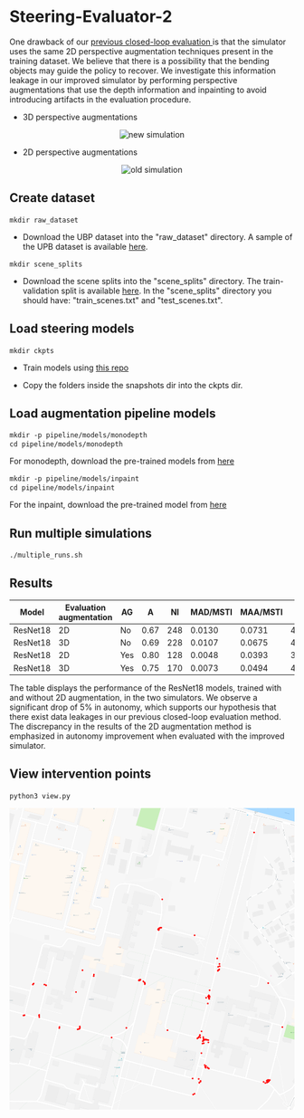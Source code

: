 # Steering-Evaluator-2

One drawback of our <a href='https://github.com/RobertSamoilescu/Steering-Evaluator-1'> previous closed-loop evaluation </a> is that the simulator uses the same 2D perspective augmentation techniques present in the training dataset. We believe that there is a possibility that the bending objects may guide the policy to recover. We investigate this information leakage in our improved simulator by performing perspective augmentations that use the depth information and inpainting to avoid introducing artifacts in the evaluation procedure.

* 3D perspective augmentations
<p align='center'>
  <img src='sample/new_sim.gif' alt='new simulation' />
</p>

* 2D perspective augmentations
<p align='center'>
  <img src='sample/old_sim.gif' alt='old simulation' />
</p>


## Create dataset

```shell
mkdir raw_dataset
```

* Download the UBP dataset into the "raw_dataset" directory. A sample of the UPB dataset is available <a href="https://drive.google.com/drive/folders/1p_2-_Xo-Wd9MCnkYqPfGyKs2BnbeApqn?usp=sharing">here</a>.

```shell
mkdir scene_splits
```

* Download the scene splits into the "scene_splits" directory. The train-validation split is available <a href="https://github.com/RobertSamoilescu/UPB-Dataset-Split">here</a>.
In the "scene_splits" directory you should have: "train_scenes.txt" and "test_scenes.txt".


## Load steering models

```shell
mkdir ckpts
```

* Train models using <a href="https://github.com/RobertSamoilescu/Steering-Network-1">this repo</a>

* Copy the folders inside the snapshots dir into the ckpts dir.


## Load augmentation pipeline models

```shell
mkdir -p pipeline/models/monodepth
cd pipeline/models/monodepth
```
For monodepth, download the pre-trained models from <a href='https://drive.google.com/drive/folders/18kTR4PaRlQIeEFJ2gNkiXYnFcTfyrRNH?usp=sharing'>here</a>

```shell
mkdir -p pipeline/models/inpaint
cd pipeline/models/inpaint
```
For the inpaint, download the pre-trained model from <a href='https://drive.google.com/drive/folders/1oeVxVnR5BIZ1QM-ClY6Xa4CogxTQzmZx?usp=sharing'>here</a>


## Run multiple simulations
```shell
./multiple_runs.sh
```

## Results

|Model      | Evaluation augmentation |  AG   | A    | NI     | MAD/MSTI | MAA/MSTI | VL+P    |
|-----------|-------------------------|-------|------|--------|----------|----------|---------|
|ResNet18   |       2D                | No    | 0.67 |  248   |  0.0130  | 0.0731   | 4548.16 |  
|ResNet18   |       3D                | No    | 0.69 |  228   |  0.0107  | 0.0675   | 4428.16 |
|ResNet18   |       2D                | Yes   | 0.80 |  128   |  0.0048  | 0.0393   | 3828.16 |
|ResNet18   |       3D                | Yes   | 0.75 |  170   |  0.0073  | 0.0494   | 4080.16 |  

The table displays the performance of the ResNet18 models, trained with and without 2D augmentation, in the two simulators. We observe a significant drop of 5% in autonomy, which supports our hypothesis that there exist data leakages in our previous closed-loop evaluation method. The discrepancy in the results of the 2D augmentation method is emphasized in autonomy improvement when evaluated with the improved simulator.

## View intervention points
```shell
python3 view.py
```
<p align='center'>
  <img src='https://github.com/RobertSamoilescu/Steering-Evaluator-1/blob/master/sample/interventions.png' alt='example intervention points' width=512/>
</p>
